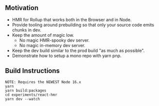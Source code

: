 ## Motivation

- HMR for Rollup that works both in the Browser and in Node.
- Provide tooling around prebuilding so that only your source code emits chunks in dev.
- Keep the amount of magic low.
  - No magic HMR-spooky dev server.
  - No magic in-memory dev server.
- Keep the dev build similar to the prod build "as much as possible".
- Demonstrate how to setup a mono repo with yarn pnp.

## Build Instructions
```
NOTE: Requires the NEWEST Node 16.x
yarn 
yarn build:packages
cd experiments/react-hmr
yarn dev --watch
```
